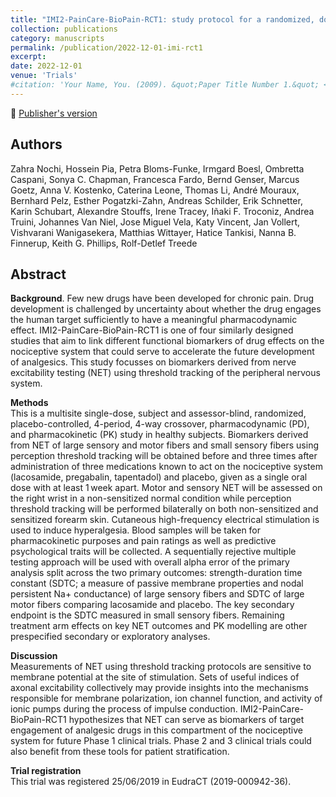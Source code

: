 ```yaml
---
title: "IMI2-PainCare-BioPain-RCT1: study protocol for a randomized, double-blind, placebo-controlled, crossover, multi-center trial in healthy subjects to investigate the effects of lacosamide, pregabalin, and tapentadol on biomarkers of pain processing observed by peripheral nerve excitability testing (NET)"
collection: publications
category: manuscripts
permalink: /publication/2022-12-01-imi-rct1
excerpt:
date: 2022-12-01
venue: 'Trials'
#citation: 'Your Name, You. (2009). &quot;Paper Title Number 1.&quot; <i>Journal 1</i>. 1(1).'
---
```


<!--more-->

📄 [Publisher's version](https://trialsjournal.biomedcentral.com/articles/10.1186/s13063-022-06087-1) 

## Authors
Zahra Nochi, Hossein Pia, Petra Bloms-Funke, Irmgard Boesl, Ombretta Caspani, Sonya C. Chapman, Francesca Fardo, Bernd Genser, Marcus Goetz, Anna V. Kostenko, Caterina Leone, Thomas Li, André Mouraux, Bernhard Pelz, Esther Pogatzki-Zahn, Andreas Schilder, Erik Schnetter, Karin Schubart, Alexandre Stouffs, Irene Tracey, Iñaki F. Troconiz, Andrea Truini, Johannes Van Niel, Jose Miguel Vela, Katy Vincent, Jan Vollert, Vishvarani Wanigasekera, Matthias Wittayer, Hatice Tankisi, Nanna B. Finnerup, Keith G. Phillips, Rolf-Detlef Treede

## Abstract
**Background**. 
Few new drugs have been developed for chronic pain. Drug development is challenged by uncertainty about whether the drug engages the human target sufficiently to have a meaningful pharmacodynamic effect. IMI2-PainCare-BioPain-RCT1 is one of four similarly designed studies that aim to link different functional biomarkers of drug effects on the nociceptive system that could serve to accelerate the future development of analgesics. This study focusses on biomarkers derived from nerve excitability testing (NET) using threshold tracking of the peripheral nervous system.  

**Methods**  
This is a multisite single-dose, subject and assessor-blind, randomized, placebo-controlled, 4-period, 4-way crossover, pharmacodynamic (PD), and pharmacokinetic (PK) study in healthy subjects. Biomarkers derived from NET of large sensory and motor fibers and small sensory fibers using perception threshold tracking will be obtained before and three times after administration of three medications known to act on the nociceptive system (lacosamide, pregabalin, tapentadol) and placebo, given as a single oral dose with at least 1 week apart. Motor and sensory NET will be assessed on the right wrist in a non-sensitized normal condition while perception threshold tracking will be performed bilaterally on both non-sensitized and sensitized forearm skin. Cutaneous high-frequency electrical stimulation is used to induce hyperalgesia. Blood samples will be taken for pharmacokinetic purposes and pain ratings as well as predictive psychological traits will be collected. A sequentially rejective multiple testing approach will be used with overall alpha error of the primary analysis split across the two primary outcomes: strength-duration time constant (SDTC; a measure of passive membrane properties and nodal persistent Na+ conductance) of large sensory fibers and SDTC of large motor fibers comparing lacosamide and placebo. The key secondary endpoint is the SDTC measured in small sensory fibers. Remaining treatment arm effects on key NET outcomes and PK modelling are other prespecified secondary or exploratory analyses.  

**Discussion**     
Measurements of NET using threshold tracking protocols are sensitive to membrane potential at the site of stimulation. Sets of useful indices of axonal excitability collectively may provide insights into the mechanisms responsible for membrane polarization, ion channel function, and activity of ionic pumps during the process of impulse conduction. IMI2-PainCare-BioPain-RCT1 hypothesizes that NET can serve as biomarkers of target engagement of analgesic drugs in this compartment of the nociceptive system for future Phase 1 clinical trials. Phase 2 and 3 clinical trials could also benefit from these tools for patient stratification.  

**Trial registration**  
This trial was registered 25/06/2019 in EudraCT (2019-000942-36).